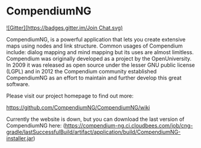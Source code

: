 CompendiumNG
============
[![Gitter](https://badges.gitter.im/Join Chat.svg)](https://gitter.im/CompendiumNG/CompendiumNG?utm_source=badge&utm_medium=badge&utm_campaign=pr-badge&utm_content=badge)

CompendiumNG, is a powerful application that lets you create extensive maps using nodes and link structure. Common usages of Compendium include: dialog mapping and mind mapping but its uses are almost limitless. Compendium was originally developed as a project by the OpenUniversity. In 2009 it was released as open source under the lesser GNU public license (LGPL) and in 2012 the Compendium community established CompendiumNG as an effort to maintain and further develop this great software.

Please visit our project homepage to find out more:

https://github.com/CompendiumNG/CompendiumNG/wiki

Currently the website is down, but you can download the last version of CompendiumNG here: (https://compendium-ng.ci.cloudbees.com/job/cng-gradle/lastSuccessfulBuild/artifact/application/build/CompendiumNG-installer.jar)
